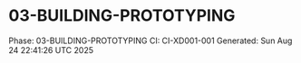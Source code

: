# 03-BUILDING-PROTOTYPING
Phase: 03-BUILDING-PROTOTYPING
CI: CI-XD001-001
Generated: Sun Aug 24 22:41:26 UTC 2025
